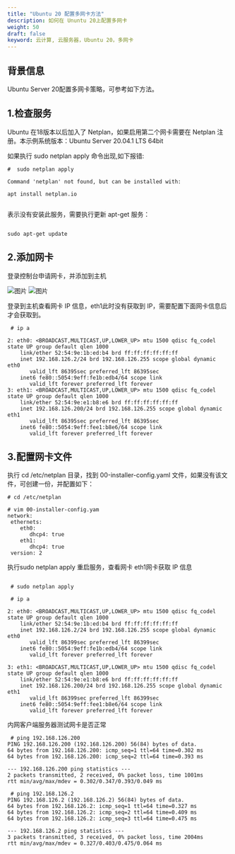 ```yaml
---
title: "Ubuntu 20 配置多网卡方法"
description: 如何在 Ununtu 20上配置多网卡
weight: 50
draft: false
keyword: 云计算, 云服务器，Ubuntu 20，多网卡
---
```

## 背景信息

Ubuntu Server 20配置多网卡策略，可参考如下方法。

## 1.检查服务

Ubuntu 在18版本以后加入了 Netplan，如果启用第二个网卡需要在 Netplan 注册。本示例系统版本：Ubuntu Server 20.04.1 LTS 64bit

如果执行 sudo netplan apply 命令出现,如下报错:

```
#  sudo netplan apply

Command 'netplan' not found, but can be installed with:

apt install netplan.io


```

表示没有安装此服务，需要执行更新 apt-get 服务：

```

sudo apt-get update

```

## 2.添加网卡

登录控制台申请网卡，并添加到主机


![图片](../../_images/ubuntu20_1.png)
![图片](../../_images/ubuntu20_2.png)

登录到主机查看网卡 IP 信息，eth1此时没有获取到 IP，需要配置下面网卡信息后才会获取到。

```
 # ip a
 
2: eth0: <BROADCAST,MULTICAST,UP,LOWER_UP> mtu 1500 qdisc fq_codel state UP group default qlen 1000
    link/ether 52:54:9e:1b:ed:b4 brd ff:ff:ff:ff:ff:ff
    inet 192.168.126.2/24 brd 192.168.126.255 scope global dynamic eth0
       valid_lft 86395sec preferred_lft 86395sec
    inet6 fe80::5054:9eff:fe1b:edb4/64 scope link 
       valid_lft forever preferred_lft forever
3: eth1: <BROADCAST,MULTICAST,UP,LOWER_UP> mtu 1500 qdisc fq_codel state UP group default qlen 1000
    link/ether 52:54:9e:e1:b8:e6 brd ff:ff:ff:ff:ff:ff
    inet 192.168.126.200/24 brd 192.168.126.255 scope global dynamic eth1
       valid_lft 86395sec preferred_lft 86395sec
    inet6 fe80::5054:9eff:fee1:b8e6/64 scope link 
       valid_lft forever preferred_lft forever

```



## 3.配置网卡文件

执行 cd /etc/netplan 目录，找到 00-installer-config.yaml 文件，如果没有该文件，可创建一份，并配置如下：

```
# cd /etc/netplan

# vim 00-installer-config.yam
network:
 ethernets:
    eth0:
       dhcp4: true
    eth1:
       dhcp4: true
 version: 2

```

执行sudo netplan apply 重启服务，查看网卡 eth1网卡获取 IP 信息

```

 # sudo netplan apply

 # ip a

2: eth0: <BROADCAST,MULTICAST,UP,LOWER_UP> mtu 1500 qdisc fq_codel state UP group default qlen 1000
    link/ether 52:54:9e:1b:ed:b4 brd ff:ff:ff:ff:ff:ff
    inet 192.168.126.2/24 brd 192.168.126.255 scope global dynamic eth0
       valid_lft 86399sec preferred_lft 86399sec
    inet6 fe80::5054:9eff:fe1b:edb4/64 scope link 
       valid_lft forever preferred_lft forever
       
3: eth1: <BROADCAST,MULTICAST,UP,LOWER_UP> mtu 1500 qdisc fq_codel state UP group default qlen 1000
    link/ether 52:54:9e:e1:b8:e6 brd ff:ff:ff:ff:ff:ff
    inet 192.168.126.200/24 brd 192.168.126.255 scope global dynamic eth1
       valid_lft 86399sec preferred_lft 86399sec
    inet6 fe80::5054:9eff:fee1:b8e6/64 scope link 
       valid_lft forever preferred_lft forever

```

内网客户端服务器测试网卡是否正常

```
 # ping 192.168.126.200
PING 192.168.126.200 (192.168.126.200) 56(84) bytes of data.
64 bytes from 192.168.126.200: icmp_seq=1 ttl=64 time=0.302 ms
64 bytes from 192.168.126.200: icmp_seq=2 ttl=64 time=0.393 ms

--- 192.168.126.200 ping statistics ---
2 packets transmitted, 2 received, 0% packet loss, time 1001ms
rtt min/avg/max/mdev = 0.302/0.347/0.393/0.049 ms

 # ping 192.168.126.2
PING 192.168.126.2 (192.168.126.2) 56(84) bytes of data.
64 bytes from 192.168.126.2: icmp_seq=1 ttl=64 time=0.327 ms
64 bytes from 192.168.126.2: icmp_seq=2 ttl=64 time=0.409 ms
64 bytes from 192.168.126.2: icmp_seq=3 ttl=64 time=0.475 ms

--- 192.168.126.2 ping statistics ---
3 packets transmitted, 3 received, 0% packet loss, time 2004ms
rtt min/avg/max/mdev = 0.327/0.403/0.475/0.064 ms
```

